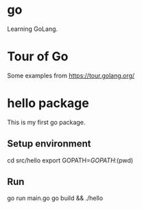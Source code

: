 # go

Learning GoLang.

# Tour of Go

Some examples from <a href="https://tour.golang.org/" target="_blank">https://tour.golang.org/</a>

# hello package

This is my first go package.

## Setup environment

cd src/hello
export GOPATH=$GOPATH:$(pwd)

## Run

go run main.go
go build && ./hello
